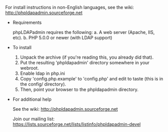 For install instructions in non-English languages, see the wiki:
    http://phpldapadmin.sourceforge.net

* Requirements

  phpLDAPadmin requires the following:
      a. A web server (Apache, IIS, etc).
      b. PHP 5.0.0 or newer (with LDAP support)

* To install

  1. Unpack the archive (if you're reading this, you already did that).
  2. Put the resulting 'phpldapadmin' directory somewhere in your webroot.
  3. Enable ldap in php.ini
  4. Copy 'config.php.example' to 'config.php' and edit to taste (this is in the config/ directory).
  5. Then, point your browser to the phpldapadmin directory.

* For additional help

  See the wiki:
    http://phpldapadmin.sourceforge.net

  Join our mailing list: 
    https://lists.sourceforge.net/lists/listinfo/phpldapadmin-devel
